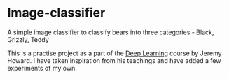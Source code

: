# Image-classifier
A simple image classifier to classify bears into three categories - Black, Grizzly, Teddy

This is a practise project as a part of the [Deep Learning](https://course.fast.ai/) course by Jeremy Howard. 
I have taken inspiration from his teachings and have added a few experiments of my own.
